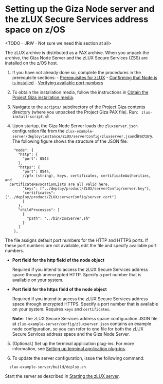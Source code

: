 # Setting up the Giza Node server and the zLUX Secure Services address space on z/OS

<TODO - JRW - Not sure we need this section at all>

The zLUX archive is distributed as a PAX archive. When you unpack the archive, the Giza Node Server and the zLUX Secure Services \(ZSS\) are installed on the z/OS host.

1.   If you have not already done so, complete the procedures in the prerequisite sections: 
    -   [Prerequisites for zLUX](premvd.md)
    -   [Confirming that Node.js is installed](mvd-instconfirmnodejsinstalled.md)
    -   [Verifying available port numbers](mvd-instverifyportnumavailable.md)
 
2. To obtain the installation media, follow the instructions in [Obtain the Project Giza installation media](installing.md).
3. Navigate to the `scripts/` subdirectory of the Project Giza contents directory (where you unpacked the Project Giza PAX file). Run: ` zlux-install-script.sh`
4.   Upon startup, the Giza Node Server loads the `zluxserver.json` configuration file from the `zlux-example-server/deploy/instance/ZLUX/serverConfig/zluxserver.json`directory. 
The following figure shows the structure of the JSON file:

  ```
      "node": {
        "http": {
          "port": 8543
        },
        "https": {
          "port": 8544,
          //pfx (string), keys, certificates, certificateAuthorities, and 
    certificateRevocationLists are all valid here.
          "keys": ["../deploy/product/ZLUX/serverConfig/server.key"],
          "certificates": ["../deploy/product/ZLUX/serverConfig/server.cert"]
          }
        },
        "childProcesses": [
          {
            "path": "../bin/zssServer.sh"
          }
        ]
      },
  ```

The file assigns default port numbers for the HTTP and HTTPS ports. If these port numbers are not available, edit the file and specify available port numbers.

 -   **Port field for the http field of the node object**

     Required if you intend to access the zLUX Secure Services address space through unencrypted HTTP. Specify a port number that is available on your system.

 -   **Port field for the https field of the node object**

     Required if you intend to access the zLUX Secure Services address space through encrypted HTTPS. Specify a port number that is available on your system. Requires `keys` and `certificates`.

     **Note:** The zLUX Secure Services address space configuration JSON file at `zlux-example-server/config/zluxserver.json` contains an example node configuration, so you can refer to one file for both the zLUX Secure Services address space and the Giza Node Server.

5.  (Optional.) Set up the terminal application plug-ins. For more information, see [Setting up terminal application plug-ins](mvd-settingupterminalapps.md).    

6. To update the server configuration, issue the following command:

```
  zlux-example-server/build/deploy.sh
```

     
Start the server as described in [Starting the zLUX server](mvd-startzluxserver.md).

